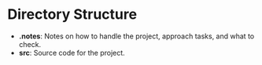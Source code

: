 # Directory Structure

-   **.notes**: Notes on how to handle the project, approach tasks, and what to check.
-   **src**: Source code for the project.
